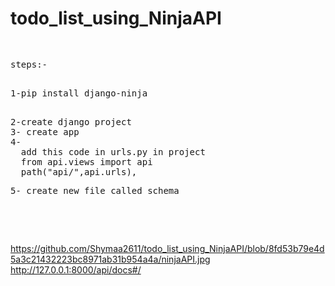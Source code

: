 # todo_list_using_NinjaAPI
<pre>

<p>steps:- </p>
1-pip install django-ninja</p>
2-create django project
3- create app
4-
  add this code in urls.py in project 
  from api.views import api
  path("api/",api.urls),
<p>5- create new file called schema</p>

  
</pre>
https://github.com/Shymaa2611/todo_list_using_NinjaAPI/blob/8fd53b79e4d5a3c21432223bc8971ab31b954a4a/ninjaAPI.jpg
http://127.0.0.1:8000/api/docs#/
